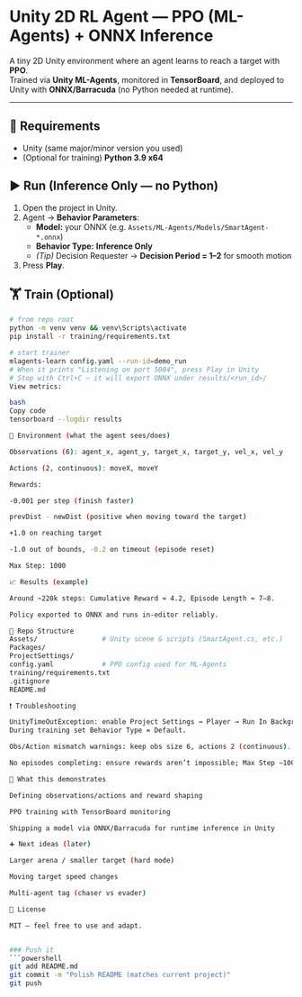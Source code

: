 # Unity 2D RL Agent — PPO (ML-Agents) + ONNX Inference

A tiny 2D Unity environment where an agent learns to reach a target with **PPO**.  
Trained via **Unity ML-Agents**, monitored in **TensorBoard**, and deployed to Unity with **ONNX/Barracuda** (no Python needed at runtime).

---

## 🔧 Requirements
- Unity (same major/minor version you used)
- (Optional for training) **Python 3.9 x64**

## ▶️ Run (Inference Only — no Python)
1. Open the project in Unity.
2. Agent → **Behavior Parameters**:
   - **Model:** your ONNX (e.g. `Assets/ML-Agents/Models/SmartAgent-*.onnx`)
   - **Behavior Type:** **Inference Only**
   - *(Tip)* Decision Requester → **Decision Period = 1–2** for smooth motion
3. Press **Play**.

## 🏋️ Train (Optional)
```bash
# from repo root
python -m venv venv && venv\Scripts\activate
pip install -r training/requirements.txt

# start trainer
mlagents-learn config.yaml --run-id=demo_run
# When it prints "Listening on port 5004", press Play in Unity
# Stop with Ctrl+C — it will export ONNX under results/<run_id>/
View metrics:

bash
Copy code
tensorboard --logdir results

🧩 Environment (what the agent sees/does)

Observations (6): agent_x, agent_y, target_x, target_y, vel_x, vel_y

Actions (2, continuous): moveX, moveY

Rewards:

-0.001 per step (finish faster)

prevDist - newDist (positive when moving toward the target)

+1.0 on reaching target

-1.0 out of bounds, -0.2 on timeout (episode reset)

Max Step: 1000

📈 Results (example)

Around ~220k steps: Cumulative Reward ≈ 4.2, Episode Length ≈ 7–8.

Policy exported to ONNX and runs in-editor reliably.

📁 Repo Structure
Assets/                # Unity scene & scripts (SmartAgent.cs, etc.)
Packages/
ProjectSettings/
config.yaml            # PPO config used for ML-Agents
training/requirements.txt
.gitignore
README.md

❗ Troubleshooting

UnityTimeOutException: enable Project Settings → Player → Run In Background.
During training set Behavior Type = Default.

Obs/Action mismatch warnings: keep obs size 6, actions 2 (continuous).

No episodes completing: ensure rewards aren’t impossible; Max Step ~1000 works well.

🧠 What this demonstrates

Defining observations/actions and reward shaping

PPO training with TensorBoard monitoring

Shipping a model via ONNX/Barracuda for runtime inference in Unity

➕ Next ideas (later)

Larger arena / smaller target (hard mode)

Moving target speed changes

Multi-agent tag (chaser vs evader)

📝 License

MIT — feel free to use and adapt.


### Push it
```powershell
git add README.md
git commit -m "Polish README (matches current project)"
git push

